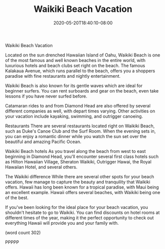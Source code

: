 ﻿---
title: "Waikiki Beach Vacation"
date: 2020-05-20T18:40:10-08:00
description: "Beach Vacations Tips for Web Success"
featured_image: "/images/Beach Vacations.jpg"
tags: ["Beach Vacations"]
---

Waikiki Beach Vacation

Located on the sun drenched Hawaiian Island of Oahu,
Waikiki Beach is one of the most famous and well
known beaches in the entire world, with luxurious
hotels and beach clubs set right on the beach.  The
famous Kalakaua Avenue, which runs parallel to the
beach, offers you a shoppers paradise with fine
restaurants and nightly entertainment.

Waikiki Beach is also known for its gentle waves
which are ideal for beginner surfers.  You can rent
surboards and gear on the beach, even take lessons
if you have never surfed before.

Catamaran rides to and from Diamond Head are also
offered by several different companies as well,
with depart times varying.  Other activities on 
your vacation include kayaking, swimming, and 
outrigger canoeing.

Restaurants
There are several restaurants located right on 
Waikiki Beach, such as Duke's Canoe Club and the
Surf Room.  When the evening sets in, you can enjoy
a romantic dinner while you watch the sun set over
the beautiful and amazing Pacific Ocean.

Waikiki Beach hotels
As you travel along the beach from west to east
beginning in Diamond Head, you'll encounter several
first class hotels such as Hilton Hawaiian Village,
Sheraton Waikiki, Outrigger Hawai, the Royal 
Hawaiian Hotel, and several others.

The Waikiki difference
While there are several other spots for your beach
vacation, few manage to capture the beauty and
tranquility that Waikiki offers.  Hawaii has long
been known for a tropical paradise, with Maui being
an excellent example.  Hawaii offers several beaches,
with Waikiki being one of the best.

If you've been looking for the ideal place for your
beach vacation, you shouldn't hesitate to go to
Waikiki.  You can find discounts on hotel rooms
at different times of the year, making it the 
perfect opportunity to check out everything Hawaii
will provide you and your family with.

(word count 302)

PPPPP
